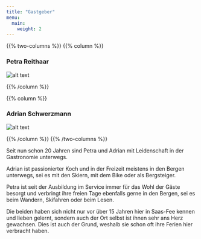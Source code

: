 ```yaml
---
title: "Gastgeber"
menu:
  main:
    weight: 2
---
```

{{% two-columns %}}
{{% column %}}
### Petra Reithaar

![alt text](../images/Petra_Reithaar.jpg "Petra Reithaar")

{{% /column %}}

{{% column %}}

### Adrian Schwerzmann

![alt text](../images/Adrian_Schwerzmann.jpg "Adrian Schwerzmann")

{{% /column %}}
{{% /two-columns %}}

Seit nun schon 20 Jahren sind Petra und Adrian mit Leidenschaft in der Gastronomie unterwegs. 

Adrian ist passionierter Koch und in der Freizeit meistens in den Bergen unterwegs, sei es mit den Skiern, mit dem Bike oder als Bergsteiger. 

Petra ist seit der Ausbildung im Service immer für das Wohl der Gäste besorgt und verbringt ihre freien Tage ebenfalls gerne in den Bergen, sei es beim Wandern, Skifahren oder beim Lesen.

Die beiden haben sich nicht nur vor über 15 Jahren hier in Saas-Fee kennen und lieben gelernt, sondern auch der Ort selbst ist ihnen sehr ans Herz gewachsen. Dies ist auch der Grund, weshalb sie schon oft ihre Ferien hier verbracht haben.

